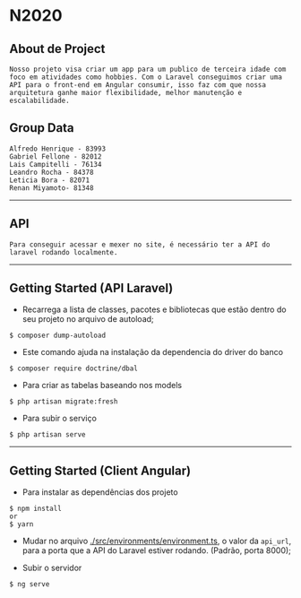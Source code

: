 # N2020

## About de Project

`Nosso projeto visa criar um app para um publico de terceira idade com foco em atividades como hobbies. Com o Laravel conseguimos criar uma API para o front-end em Angular consumir, isso faz com que nossa arquitetura ganhe maior flexibilidade, melhor manutenção e escalabilidade.`

## Group Data

`Alfredo Henrique - 83993`  
`Gabriel Fellone - 82012`  
`Lais Campitelli - 76134`  
`Leandro Rocha - 84378`  
`Leticia Bora - 82071`  
`Renan Miyamoto- 81348`

---

## API

`Para conseguir acessar e mexer no site, é necessário ter a API do laravel rodando localmente.`

---

## Getting Started (API Laravel)

- Recarrega a lista de classes, pacotes e bibliotecas que estão dentro do seu projeto no arquivo de autoload;

```
$ composer dump-autoload
```

- Este comando ajuda na instalação da dependencia do driver do banco

```
$ composer require doctrine/dbal
```

- Para criar as tabelas baseando nos models

```
$ php artisan migrate:fresh
```

- Para subir o serviço

```
$ php artisan serve
```

---

## Getting Started (Client Angular)

- Para instalar as dependências dos projeto

```
$ npm install
or
$ yarn
```

- Mudar no arquivo [./src/environments/environment.ts](./src/environments/environment.ts), o valor da `api_url`, para a porta que a API do Laravel estiver rodando. (Padrão, porta 8000);

- Subir o servidor

```
$ ng serve
```
